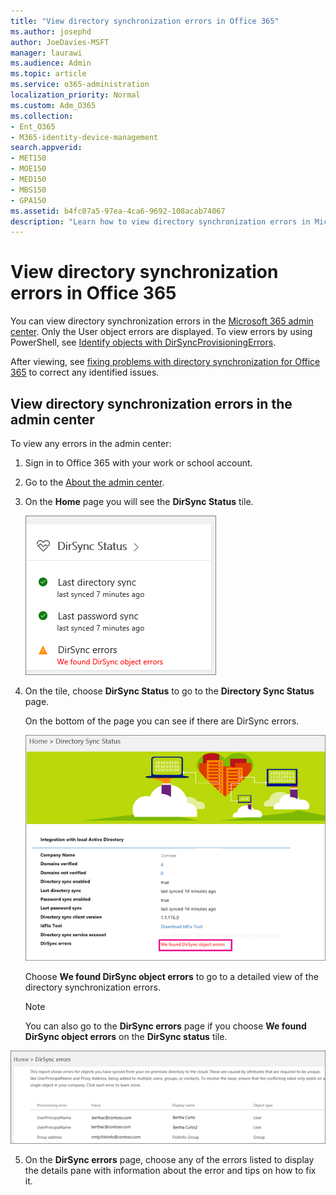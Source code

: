 ```yaml
---
title: "View directory synchronization errors in Office 365"
ms.author: josephd
author: JoeDavies-MSFT
manager: laurawi
ms.audience: Admin
ms.topic: article
ms.service: o365-administration
localization_priority: Normal
ms.custom: Adm_O365
ms.collection:
- Ent_O365
- M365-identity-device-management
search.appverid:
- MET150
- MOE150
- MED150
- MBS150
- GPA150
ms.assetid: b4fc07a5-97ea-4ca6-9692-108acab74067
description: "Learn how to view directory synchronization errors in Microsoft 365 admin center."
---
```


# View directory synchronization errors in Office 365

You can view directory synchronization errors in the [Microsoft 365 admin center](https://admin.microsoft.com). Only the User object errors are displayed. To view errors by using PowerShell, see [Identify objects with DirSyncProvisioningErrors](https://docs.microsoft.com/azure/active-directory/hybrid/how-to-connect-syncservice-duplicate-attribute-resiliency).

After viewing, see [fixing problems with directory synchronization for Office 365](fix-problems-with-directory-synchronization.md) to correct any identified issues.
  
## View directory synchronization errors in the admin center

To view any errors in the admin center:
  
1. Sign in to Office 365 with your work or school account. 
    
2. Go to the [About the admin center](https://support.office.com/article/758befc4-0888-4009-9f14-0d147402fd23).
    
3. On the **Home** page you will see the **DirSync Status** tile. 
    
    ![The DirSync Status tile in admin center preview](media/060006e9-de61-49d5-8979-e77cda198e71.png)
  
4. On the tile, choose **DirSync Status** to go to the **Directory Sync Status** page. 
    
    On the bottom of the page you can see if there are DirSync errors.
    
    ![On the Directory Sync Status page you can see if there are DirSync object errors](media/882094a3-80d3-4aae-b90b-78b27047974c.png)
  
    Choose **We found DirSync object errors** to go to a detailed view of the directory synchronization errors. 
    
    > [!NOTE]
    > You can also go to the **DirSync errors** page if you choose **We found DirSync object errors** on the **DirSync status** tile. 
  
![DirSync errors page](media/a6e302d4-6be7-4e3a-b4b5-81c5a2c02952.png)
  
5. On the **DirSync errors** page, choose any of the errors listed to display the details pane with information about the error and tips on how to fix it. 
